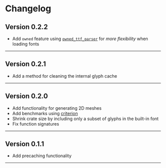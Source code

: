 # Changelog

## Version 0.2.2
* Add `owned` feature using [`owned_ttf_parser`](https://crates.io/crates/owned_ttf_parser) for _more flexibility_ when loading fonts
---
## Version 0.2.1
* Add a method for cleaning the internal glyph cache
---
## Version 0.2.0
* Add functionality for generating 2D meshes
* Add benchmarks using [criterion](https://crates.io/crates/criterion)
* Shrink crate size by including only a subset of glyphs in the built-in font
* Fix function signatures
---
## Version 0.1.1
* Add precaching functionality
---
